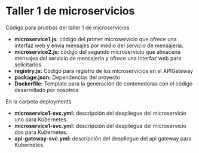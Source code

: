 # Taller 1 de microservicios

Código para pruebas del taller 1 de microservicios

* **microservice1.js:** código del primer microservicio que ofrece una interfaz web y envia mensajes por medio del servicio de mensajería.
* **microservice2.js:** código del segundo microservicio que almacena mensajes del servicio de mensajería y ofrece una interfaz web para solicitarlos.
* **registry.js:** Código para registro de los microservicios en el APIGateway
* **package.json:** Dependencias del proyecto
* **Dockerfile:** Template para la generación de contenedoras con el código desarrollado por nosotros

En la carpeta deployments

* **microservice1-svc.yml:** descripción del despliegue del microservicio uno para Kubernetes.
* **microservice1-svc.yml:** descripción del despliegue del microservicio dos para Kubernetes.
* **api-gateway-svc.yml:** descripción del despliegue del api gateway para Kubernetes.